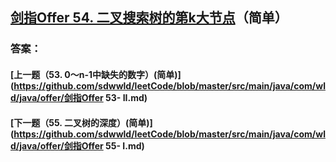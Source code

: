 ## [剑指Offer 54. 二叉搜索树的第k大节点](https://leetcode-cn.com/problems/merge-two-sorted-lists/)（简单）





### 答案：



#### [上一题（53. 0～n-1中缺失的数字）(简单)](https://github.com/sdwwld/leetCode/blob/master/src/main/java/com/wld/java/offer/剑指Offer 53- II.md)

#### [下一题（55. 二叉树的深度）(简单)](https://github.com/sdwwld/leetCode/blob/master/src/main/java/com/wld/java/offer/剑指Offer 55- I.md)